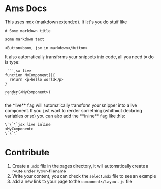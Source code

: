 # Ams Docs

This uses mdx (markdown extended). It let's you do stuff like

```
# Some markdown title

some markdown text

<Button>boom, jsx in markdown</Button>
```

It also automatically transforms your snippets into code, all you need to do is type:

```
 ```jsx live
function MyComponent(){
  return <p>hello world</p>
}

render(<MyComponent>)
`` ```
```

the \*live** flag will automatically transform your snipper into a live component. If you just want to render something (whithout declaring variables or so) you can also add the **inline\*\* flag like this:

```
\`\`\`jsx live inline
<MyComponent>
\`\`\`
```

# Contribute

1. Create a `.mdx` file in the pages directory, it will automatically create a route under /your-filename
2. Write your content, you can check the `select.mdx` file to see an example
3. add a new link to your page to the `components/layout.js` file
